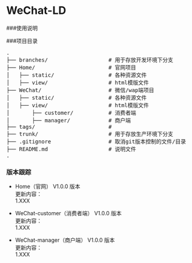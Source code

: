 # WeChat-LD

###使用说明

###项目目录

<pre>
.
├── branches/                   # 用于存放开发环境下分支
├── Home/                       # 官网项目
│   ├── static/                 # 各种资源文件
│   ├── view/                   # html模版文件
├── WeChat/                     # 微信/wap端项目
│   ├── static/                 # 各种资源文件
│   ├── view/                   # html模版文件
│       ├── customer/           # 消费者端
│       ├── manager/            # 商户端
├── tags/                       #
├── trunk/                      # 用于存放生产环境下分支
├── .gitignore                  # 取消git版本控制的文件/目录
├── README.md                   # 说明文件
.
</pre>


### 版本跟踪
- Home（官网） V1.0.0 版本<br/>
更新内容：<br/>
 1.XXX

- WeChat-customer（消费者端） V1.0.0 版本<br/>
更新内容：<br/>
 1.XXX

- WeChat-manager（商户端） V1.0.0 版本<br/>
更新内容：<br/>
1.XXX


